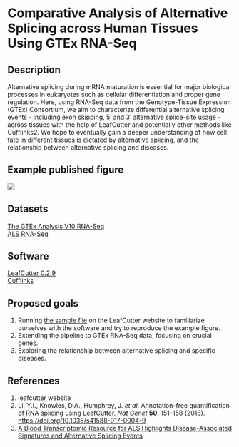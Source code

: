 # Comparative Analysis of Alternative Splicing across Human Tissues Using GTEx RNA-Seq
## Description
Alternative splicing during mRNA maturation is essential for major biological processes in eukaryotes such as cellular differentiation and proper gene regulation. Here, using RNA-Seq data from the Genotype-Tissue Expression (GTEx) Consortium, we aim to characterize differential alternative splicing events - including exon skipping, 5′ and 3′ alternative splice-site usage - across tissues with the help of LeafCutter and potentially other methods like Cufflinks2. We hope to eventually gain a deeper understanding of how cell fate in different tissues is dictated by alternative splicing, and the relationship between alternative splicing and diseases.
## Example published figure
![](https://davidaknowles.github.io/leafcutter/articles/cluster_plot_example.png)
## Datasets
[The GTEx Analysis V10 RNA-Seq](https://www.gtexportal.org/home/downloads/adult-gtex/bulk_tissue_expression#bulk_tissue_expression-gtex_analysis_v10-rna-seq)   
[ALS RNA-Seq](https://www.ncbi.nlm.nih.gov/geo/query/acc.cgi?acc=GSE234297)
## Software
[LeafCutter 0.2.9](https://davidaknowles.github.io/leafcutter/index.html)  
[Cufflinks](https://github.com/cole-trapnell-lab/cufflinks)
## Proposed goals
1. Running [the sample file](https://drive.google.com/open?id=0B_dRjzD1If9mR0Z6Um5LZTYxVjA) on the LeafCutter website to familiarize ourselves with the software and try to reproduce the example figure.
2. Extending the pipeline to GTEx RNA-Seq data, focusing on crucial genes.
3. Exploring the relationship between alternative splicing and specific diseases.
## References
1. leafcutter website
2. Li, Y.I., Knowles, D.A., Humphrey, J. *et al*. Annotation-free quantification of RNA splicing using LeafCutter. *Nat Genet* **50**, 151–158 (2018). https://doi.org/10.1038/s41588-017-0004-9
3. [A Blood Transcriptomic Resource for ALS Highlights Disease-Associated Signatures and Alternative Splicing Events](https://www.medrxiv.org/content/10.1101/2025.07.28.25332310v1)
